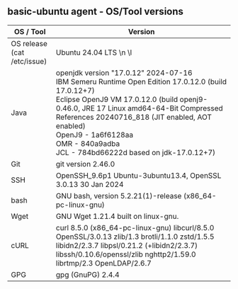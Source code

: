 ## basic-ubuntu agent - OS/Tool versions

| OS / Tool | Version |
| -----------------|---------|
| OS release <br> (cat /etc/issue) | Ubuntu 24.04 LTS \n \l |
| Java | openjdk version "17.0.12" 2024-07-16<br>IBM Semeru Runtime Open Edition 17.0.12.0 (build 17.0.12+7)<br>Eclipse OpenJ9 VM 17.0.12.0 (build openj9-0.46.0, JRE 17 Linux amd64-64-Bit Compressed References 20240716_818 (JIT enabled, AOT enabled)<br>OpenJ9   - 1a6f6128aa<br>OMR      - 840a9adba<br>JCL      - 784bd66222d based on jdk-17.0.12+7) |
| Git | git version 2.46.0 |
| SSH | OpenSSH_9.6p1 Ubuntu-3ubuntu13.4, OpenSSL 3.0.13 30 Jan 2024 |
| bash | GNU bash, version 5.2.21(1)-release (x86_64-pc-linux-gnu) |
| Wget | GNU Wget 1.21.4 built on linux-gnu. |
| cURL | curl 8.5.0 (x86_64-pc-linux-gnu) libcurl/8.5.0 OpenSSL/3.0.13 zlib/1.3 brotli/1.1.0 zstd/1.5.5 libidn2/2.3.7 libpsl/0.21.2 (+libidn2/2.3.7) libssh/0.10.6/openssl/zlib nghttp2/1.59.0 librtmp/2.3 OpenLDAP/2.6.7 |
| GPG | gpg (GnuPG) 2.4.4 |